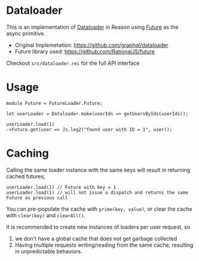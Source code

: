 # Dataloader

This is an implementation of [Dataloader](https://github.com/graphql/dataloader) in Reason using [Future](https://github.com/RationalJS/future) as the async primitive.

- Original Implemetation: https://github.com/graphql/dataloader
- Future library used: https://github.com/RationalJS/future

Checkout `src/dataloader.rei` for the full API interface

# Usage

```reason
module Future = FutureLoader.Future;

let userLoader = Dataloader.make(userIds => getUsersByIds(userIds));

userLoader.load(1)
->Future.get(user => Js.log2("found user with ID = 1", user));
```

# Caching

Calling the same loader instance with the same keys will result in returning cached futures;

```reason
userLoader.load(1) // Future with key = 1
userLoader.load(1) // will not issue a dispatch and returns the same Future as previous call
```

You can pre-populate the cache with `prime(key, value)`, or clear the cache with `clear(key)` and `clearAll()`.

It is recommended to create new instances of loaders per user request, so 
1) we don't have a global cache that does not get garbage collected
2) Having multiple requests writing/reading from the same cache, resulting in unpredictable behaviors. 